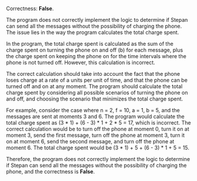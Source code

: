 Correctness: **False**.

The program does not correctly implement the logic to determine if Stepan can send all the messages without the possibility of charging the phone. The issue lies in the way the program calculates the total charge spent.

In the program, the total charge spent is calculated as the sum of the charge spent on turning the phone on and off (b) for each message, plus the charge spent on keeping the phone on for the time intervals where the phone is not turned off. However, this calculation is incorrect.

The correct calculation should take into account the fact that the phone loses charge at a rate of a units per unit of time, and that the phone can be turned off and on at any moment. The program should calculate the total charge spent by considering all possible scenarios of turning the phone on and off, and choosing the scenario that minimizes the total charge spent.

For example, consider the case where n = 2, f = 10, a = 1, b = 5, and the messages are sent at moments 3 and 6. The program would calculate the total charge spent as (3 * 1) + (6 - 3) * 1 + 2 * 5 = 17, which is incorrect. The correct calculation would be to turn off the phone at moment 0, turn it on at moment 3, send the first message, turn off the phone at moment 3, turn it on at moment 6, send the second message, and turn off the phone at moment 6. The total charge spent would be (3 * 1) + 5 + (6 - 3) * 1 + 5 = 15.

Therefore, the program does not correctly implement the logic to determine if Stepan can send all the messages without the possibility of charging the phone, and the correctness is **False**.